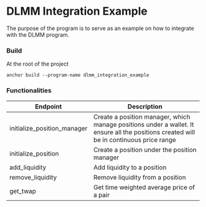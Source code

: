 # DLMM Integration Example

The purpose of the program is to serve as an example on how to integrate with the DLMM program.

### Build

At the root of the project

```
anchor build --program-name dlmm_integration_example
```

### Functionalities

| Endpoint                    | Description                                                                                                                             |
| --------------------------- | --------------------------------------------------------------------------------------------------------------------------------------- |
| initialize_position_manager | Create a position manager, which manage positions under a wallet. It ensure all the positions created will be in continuous price range |
| initialize_position         | Create a position under the position manager                                                                                            |
| add_liquidity               | Add liquidity to a position                                                                                                             |
| remove_liquidity            | Remove liquidity from a position                                                                                                        |
| get_twap                    | Get time weighted average price of a pair                                                                                               |
